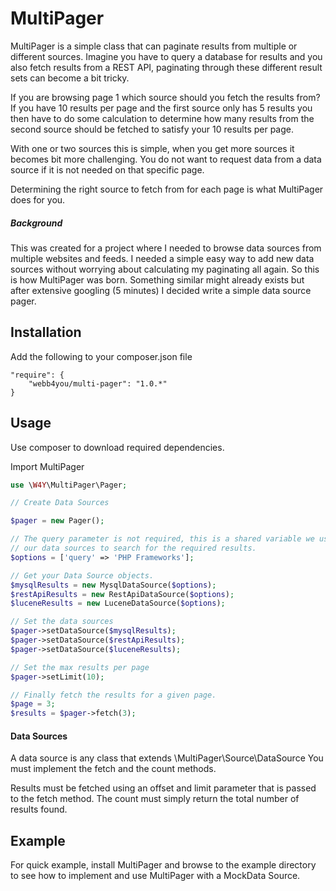 MultiPager
===========

MultiPager is a simple class that can paginate results from multiple or different sources.
Imagine you have to query a database for results and you also fetch results from a REST API, paginating through
these different result sets can become a bit tricky.

If you are browsing page 1 which source should you fetch the results from?
If you have 10 results per page and the first source only has 5 results you then have to do some
calculation to determine how many results from the second source should be fetched to satisfy your 10
results per page.

With one or two sources this is simple, when you get more sources it becomes bit more challenging.
You do not want to request data from a data source if it is not needed on that specific page.

Determining the right source to fetch from for each page is what MultiPager does for you.

##### Background
This was created for a project where I needed to browse data sources from multiple websites and feeds.
I needed a simple easy way to add new data sources without worrying about calculating my paginating all again.
So this is how MultiPager was born. Something similar might already exists but after extensive googling (5 minutes) I
decided write a simple data source pager.

Installation
------------
Add the following to your composer.json file

	"require": {
		"webb4you/multi-pager": "1.0.*"
	}

Usage
-----

Use composer to download required dependencies.

Import MultiPager

```php
use \W4Y\MultiPager\Pager;

// Create Data Sources

$pager = new Pager();

// The query parameter is not required, this is a shared variable we use in
// our data sources to search for the required results.
$options = ['query' => 'PHP Frameworks'];

// Get your Data Source objects.
$mysqlResults = new MysqlDataSource($options);
$restApiResults = new RestApiDataSource($options);
$luceneResults = new LuceneDataSource($options);

// Set the data sources
$pager->setDataSource($mysqlResults);
$pager->setDataSource($restApiResults);
$pager->setDataSource($luceneResults);

// Set the max results per page
$pager->setLimit(10);

// Finally fetch the results for a given page.
$page = 3;
$results = $pager->fetch(3);
```

#### Data Sources

A data source is any class that extends \MultiPager\Source\DataSource
You must implement the fetch and the count methods.

Results must be fetched using an offset and limit parameter that is passed to the fetch method.
The count must simply return the total number of results found.

Example
-----

For quick example, install MultiPager and browse to the example directory to see how to implement and use MultiPager
with a MockData Source.

